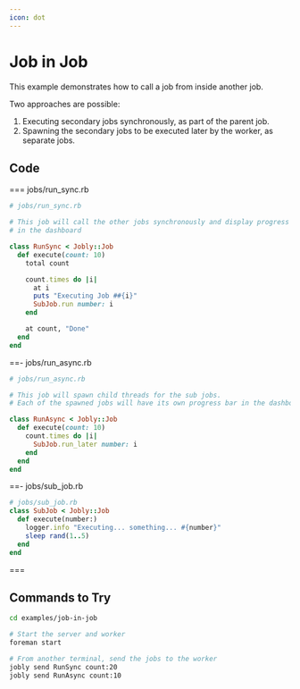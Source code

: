 ```yaml
---
icon: dot
---
```


# Job in Job

This example demonstrates how to call a job from inside another job.

Two approaches are possible:

1. Executing secondary jobs synchronously, as part of the parent job.
2. Spawning the secondary jobs to be executed later by the worker, as separate jobs.

## Code

=== jobs/run_sync.rb

```ruby
# jobs/run_sync.rb

# This job will call the other jobs synchronously and display progress
# in the dashboard

class RunSync < Jobly::Job
  def execute(count: 10)
    total count

    count.times do |i|
      at i
      puts "Executing Job ##{i}"
      SubJob.run number: i
    end

    at count, "Done"
  end
end
```

==- jobs/run_async.rb

```ruby
# jobs/run_async.rb

# This job will spawn child threads for the sub jobs.
# Each of the spawned jobs will have its own progress bar in the dashboard.

class RunAsync < Jobly::Job
  def execute(count: 10)
    count.times do |i|
      SubJob.run_later number: i
    end
  end
end
```

==- jobs/sub_job.rb


```ruby
# jobs/sub_job.rb
class SubJob < Jobly::Job
  def execute(number:)
    logger.info "Executing... something... #{number}"
    sleep rand(1..5)
  end
end
```

===

## Commands to Try

```bash
cd examples/job-in-job

# Start the server and worker
foreman start

# From another terminal, send the jobs to the worker
jobly send RunSync count:20
jobly send RunAsync count:10
```

